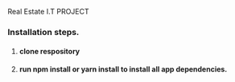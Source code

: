 Real Estate I.T  PROJECT

### Installation steps.
1. #### clone respository
2. #### run npm install or yarn install to install all app dependencies.
